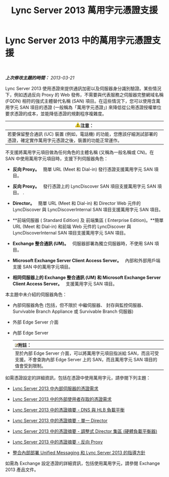 ﻿---
title: Lync Server 2013 萬用字元憑證支援
TOCTitle: 萬用字元憑證支援
ms:assetid: 0bae2aa8-b6dc-46f5-a3be-3fe7581809d4
ms:mtpsurl: https://technet.microsoft.com/zh-tw/library/Hh202161(v=OCS.15)
ms:contentKeyID: 49290063
ms.date: 08/10/2015
mtps_version: v=OCS.15
ms.translationtype: HT
---

# Lync Server 2013 中的萬用字元憑證支援

 

_**上次修改主題的時間：** 2013-03-21_

Lync Server 2013 使用憑證來提供通訊加密以及伺服器身分識別驗證。某些情況下，例如透過反向 Proxy 的 Web 發佈，不需要與代表服務之伺服器完整網域名稱 (FQDN) 相符的強式主體替代名稱 (SAN) 項目。在這些情況下，您可以使用含萬用字元 SAN 項目的憑證 (一般稱為「萬用字元憑證」) 來降低從公用憑證授權單位要求憑證的成本，並能降低憑證的規劃程序複雜度。

<table>
<thead>
<tr class="header">
<th><img src="images/Hh202161.warning(OCS.15).gif" title="warning" alt="warning" />注意：</th>
</tr>
</thead>
<tbody>
<tr class="odd">
<td>若要保留整合通訊 (UC) 裝置 (例如，電話機) 的功能，您應該仔細測試部署的憑證，確定實作萬用字元憑證之後，裝置的功能正常運作。</td>
</tr>
</tbody>
</table>


不支援將萬用字元項目做為任何角色的主體名稱 (又稱為一般名稱或 CN)。在 SAN 中使用萬用字元項目時，支援下列伺服器角色：

  -   
    **反向 Proxy。**   簡單 URL (Meet 和 Dial-in) 發行憑證支援萬用字元 SAN 項目。

  -   
    **反向 Proxy。**   發行憑證上的 LyncDiscover SAN 項目支援萬用字元 SAN 項目。 .

  -   
    **Director。**   簡單 URL (Meet 和 Dial-in) 和 Director Web 元件的 LyncDiscover 與 LyncDiscoverInternal SAN 項目支援萬用字元 SAN 項目。

  -   
    **前端伺服器 ( Standard Edition) 及 前端集區 ( Enterprise Edition)。**簡單 URL (Meet 和 Dial-in) 和前端 Web 元件的 LyncDiscover 與 LyncDiscoverInternal SAN 項目支援萬用字元 SAN 項目。

  -   
    **Exchange 整合通訊 (UM)。**   伺服器部署為獨立伺服器時，不使用 SAN 項目。

  -   
    **Microsoft Exchange Server Client Access Server。**   內部和外部用戶端支援 SAN 中的萬用字元項目。

  -   
    **相同伺服器上的 Exchange 整合通訊 (UM) 和 Microsoft Exchange Server Client Access Server。**   支援萬用字元 SAN 項目。

本主題中未介紹的伺服器角色：

  - 內部伺服器角色 (包括，但不限於 中繼伺服器、 封存與監控伺服器、 Survivable Branch Appliance 或 Survivable Branch 伺服器)

  - 外部 Edge Server 介面

  - 內部 Edge Server
    
    <table>
    <thead>
    <tr class="header">
    <th><img src="images/Gg398811.note(OCS.15).gif" title="note" alt="note" />附註：</th>
    </tr>
    </thead>
    <tbody>
    <tr class="odd">
    <td>至於內部 Edge Server 介面，可以將萬用字元項目指派給 SAN，而且可受支援。不會查詢內部 Edge Server 上的 SAN，而且萬用字元 SAN 項目的值會受到限制。</td>
    </tr>
    </tbody>
    </table>


如需憑證設定的詳細資訊，包括在憑證中使用萬用字元，請參閱下列主題：

  - [Lync Server 2013 中內部伺服器的憑證需求](lync-server-2013-certificate-requirements-for-internal-servers.md)

  - [Lync Server 2013 中的外部使用者存取的憑證需求](lync-server-2013-certificate-requirements-for-external-user-access.md)

  - [Lync Server 2013 中的憑證摘要 - DNS 與 HLB 負載平衡](lync-server-2013-certificate-summary-dns-and-hlb-load-balanced.md)

  - [Lync Server 2013 中的憑證摘要 - 單一 Director](lync-server-2013-certificate-summary-single-director.md)

  - [Lync Server 2013 中的憑證摘要 - 調整式 Director 集區 (硬體負載平衡器)](lync-server-2013-certificate-summary-scaled-director-pool-hardware-load-balancer.md)

  - [Lync Server 2013 中的憑證摘要 - 反向 Proxy](lync-server-2013-certificate-summary-reverse-proxy.md)

  - [整合內部部署 Unified Messaging 和 Lync Server 2013 的指導方針](lync-server-2013-guidelines-for-integrating-on-premises-unified-messaging.md)

如需為 Exchange 設定憑證的詳細資訊，包括使用萬用字元，請參閱 Exchange 2013 產品文件。

